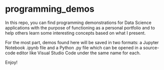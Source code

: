 # programming_demos

In this repo, you can find programming demonstrations for Data Science applications with the purpose of functioning as a personal portfolio and to help others learn some interesting concepts based on what I present.

For the most part, demos found here will be saved in two formats: a Jupyter Notebook .ipynb file and a Python .py file which can be opened in a source-code editor like Visual Studio Code under the same name for each.

Enjoy!
